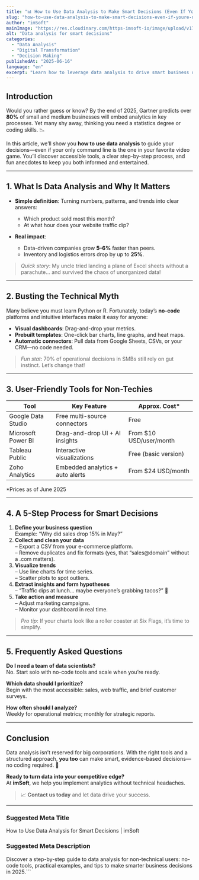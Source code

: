 ```yaml
---
title: "📊 How to Use Data Analysis to Make Smart Decisions (Even If You’re Not Technical)"
slug: "how-to-use-data-analysis-to-make-smart-decisions-even-if-youre-not-technical"
author: "imSoft"
mainImage: "https://res.cloudinary.com/https-imsoft-io/image/upload/v1750115994/imsoft-images/articles/como-usar-el-analisis-de-datos-para-tomar-decisiones-inteligentes-incluso-si-no-eres-tecnico.png"
alt: "Data analysis for smart decisions"
categories:
  - "Data Analysis"
  - "Digital Transformation"
  - "Decision Making"
publishedAt: "2025-06-16"
language: "en"
excerpt: "Learn how to leverage data analysis to drive smart business decisions—even if you lack a technical background."
---
```


## Introduction

Would you rather guess or know? By the end of 2025, Gartner predicts over **80%** of small and medium businesses will embed analytics in key processes. Yet many shy away, thinking you need a statistics degree or coding skills. 📉

In this article, we’ll show you **how to use data analysis** to guide your decisions—even if your only command line is the one in your favorite video game. You’ll discover accessible tools, a clear step-by-step process, and fun anecdotes to keep you both informed and entertained.

---

## 1. What Is Data Analysis and Why It Matters

- **Simple definition**: Turning numbers, patterns, and trends into clear answers:  
  - Which product sold most this month?  
  - At what hour does your website traffic dip?

- **Real impact**:  
  - Data-driven companies grow **5–6%** faster than peers.  
  - Inventory and logistics errors drop by up to **25%**.

> _Quick story_: My uncle tried landing a plane of Excel sheets without a parachute… and survived the chaos of unorganized data!

---

## 2. Busting the Technical Myth

Many believe you must learn Python or R. Fortunately, today’s **no-code** platforms and intuitive interfaces make it easy for anyone:

- **Visual dashboards**: Drag-and-drop your metrics.  
- **Prebuilt templates**: One-click bar charts, line graphs, and heat maps.  
- **Automatic connectors**: Pull data from Google Sheets, CSVs, or your CRM—no code needed.

> _Fun stat_: 70% of operational decisions in SMBs still rely on gut instinct. Let’s change that!

---

## 3. User-Friendly Tools for Non-Techies

| Tool                 | Key Feature                          | Approx. Cost*            |
|----------------------|--------------------------------------|--------------------------|
| Google Data Studio   | Free multi-source connectors         | Free                     |
| Microsoft Power BI   | Drag-and-drop UI + AI insights       | From \$10 USD/user/month |
| Tableau Public       | Interactive visualizations           | Free (basic version)     |
| Zoho Analytics       | Embedded analytics + auto alerts     | From \$24 USD/month      |

\*Prices as of June 2025

---

## 4. A 5-Step Process for Smart Decisions

1. **Define your business question**  
   Example: “Why did sales drop 15% in May?”  
2. **Collect and clean your data**  
   – Export a CSV from your e-commerce platform.  
   – Remove duplicates and fix formats (yes, that “sales@domain” without a .com matters).  
3. **Visualize trends**  
   – Use line charts for time series.  
   – Scatter plots to spot outliers.  
4. **Extract insights and form hypotheses**  
   – “Traffic dips at lunch… maybe everyone’s grabbing tacos?” 🌮  
5. **Take action and measure**  
   – Adjust marketing campaigns.  
   – Monitor your dashboard in real time.

> _Pro tip_: If your charts look like a roller coaster at Six Flags, it’s time to simplify.

---

## 5. Frequently Asked Questions

**Do I need a team of data scientists?**  
No. Start solo with no-code tools and scale when you’re ready.

**Which data should I prioritize?**  
Begin with the most accessible: sales, web traffic, and brief customer surveys.

**How often should I analyze?**  
Weekly for operational metrics; monthly for strategic reports.

---

## Conclusion

Data analysis isn’t reserved for big corporations. With the right tools and a structured approach, **you too** can make smart, evidence-based decisions—no coding required. 🚀

**Ready to turn data into your competitive edge?**  
At **imSoft**, we help you implement analytics without technical headaches.  
> 📈 **Contact us today** and let data drive your success.

---

### Suggested Meta Title  
How to Use Data Analysis for Smart Decisions | imSoft

### Suggested Meta Description  
Discover a step-by-step guide to data analysis for non-technical users: no-code tools, practical examples, and tips to make smarter business decisions in 2025.```
